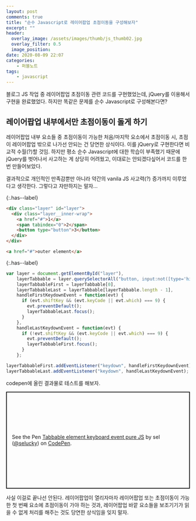 ```yaml
---
layout: post
comments: true
title: "순수 Javascript로 레이어팝업 초점이동을 구성해보자"
excerpt: ""
header:
  overlay_image: /assets/images/thumb/js_thumb02.jpg
  overlay_filter: 0.5
  image_position:
date: 2020-08-09 22:07
categories:
    - 퍼블노트
tags:
    - javascript
---
```


블로그 JS 작업 중 레이어팝업 초점이동 관련 코드를 구현했었는데, jQuery를 이용해서 구현을 완료했었다. 하지만 똑같은 문제를 순수 Javascript로 구성해본다면?

## 레이어팝업 내부에서만 초점이동이 돌게 하기

레이어팝업 내부 요소들 중 초점이동이 가능한 처음/마지막 요소에서 초점이동 시, 초점이 레이어팝업 밖으로 나가선 안되는 건 당연한 상식이다. 이를 jQuery로 구현한다면 비교적 수월(?)할 것임. 하지만 평소 순수 Javascript에 대한 학습이 부족했기 때문에 jQuery를 벗어나서 사고하는 게 상당히 어려웠고, 이대로는 안되겠다싶어서 코드를 한번 만들어보았다.

결과적으로 개인적인 만족감뿐만 아니라 약간의 vanila JS 사고력(?) 증가까지 이루었다고 생각한다. 그렇다고 자만하지는 말자...

{:.has--label}
```html
<div class="layer" id="layer">
  <div class="layer__inner-wrap">
    <a href="#">1</a>
    <span tabindex="0">2</span>
    <button type="button">3</button>
  </div>
</div>

<a href="#">outer element</a>
```

{:.has--label}
```javascript
var layer = document.getElementById("layer"),
    layerTabbable = layer.querySelectorAll("button, input:not([type='hidden']), select, textarea, [href], [tabindex]:not([tabindex='-1'])"),
    layerTabbableFirst = layerTabbable[0],
    layerTabbableLast = layerTabbable[layerTabbable.length - 1],
    handleFirstKeydownEvent = function(evt) {
      if (evt.shiftKey && (evt.keyCode || evt.which) === 9) {
        evt.preventDefault();
        layerTabbableLast.focus();
      }
    },
    handleLastKeydownEvent = function(evt) {
      if (!evt.shiftKey && (evt.keyCode || evt.which) === 9) {
        evt.preventDefault();
        layerTabbableFirst.focus();
      }
    };

layerTabbableFirst.addEventListener("keydown", handleFirstKeydownEvent);
layerTabbableLast.addEventListener("keydown", handleLastKeydownEvent);
```

codepen에 올린 결과물로 테스트를 해보자.

<p class="codepen" data-height="265" data-theme-id="default" data-default-tab="js,result" data-user="selucky" data-slug-hash="vYGOgZB" style="height: 265px; box-sizing: border-box; display: flex; align-items: center; justify-content: center; border: 2px solid; margin: 1em 0; padding: 1em;" data-pen-title="Tabbable element keyboard event pure JS">
  <span>See the Pen <a href="https://codepen.io/selucky/pen/vYGOgZB">
  Tabbable element keyboard event pure JS</a> by sel (<a href="https://codepen.io/selucky">@selucky</a>)
  on <a href="https://codepen.io">CodePen</a>.</span>
</p>
<script async src="https://static.codepen.io/assets/embed/ei.js"></script>

사실 이걸로 끝나선 안된다. 레이어팝업이 열리자마자 레이어팝업 또는 초점이동이 가능한 첫 번째 요소에 초점이동이 가야 하는 것과, 레이어팝업 바깥 요소들을 보조기기가 읽을 수 없게 처리를 해주는 것도 당연한 상식임을 잊지 말자.